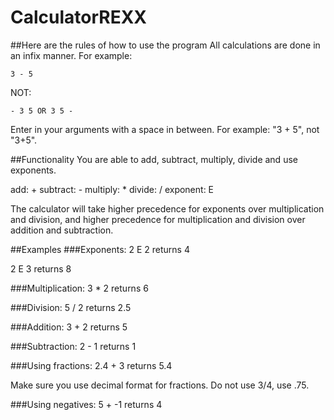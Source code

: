 # CalculatorREXX

##Here are the rules of how to use the program
All calculations are done in an infix manner.
For example:
```
3 - 5
```
NOT:
```
- 3 5 OR 3 5 -
```

Enter in your arguments with a space in between.
For example: "3 + 5", not "3+5".

##Functionality
You are able to add, subtract, multiply, divide and use exponents.

add: +
subtract: -
multiply: *
divide: /
exponent: E

The calculator will take higher precedence for exponents over multiplication and division, and higher precedence for multiplication and division over addition and subtraction.

##Examples
###Exponents:
2 E 2
returns 4

2 E 3
returns 8

###Multiplication:
3 * 2
returns 6

###Division:
5 / 2
returns 2.5

###Addition:
3 + 2
returns 5

###Subtraction:
2 - 1
returns 1

###Using fractions:
2.4 + 3
returns 5.4

Make sure you use decimal format for fractions. Do not use 3/4, use .75.

###Using negatives:
5 + -1
returns 4
